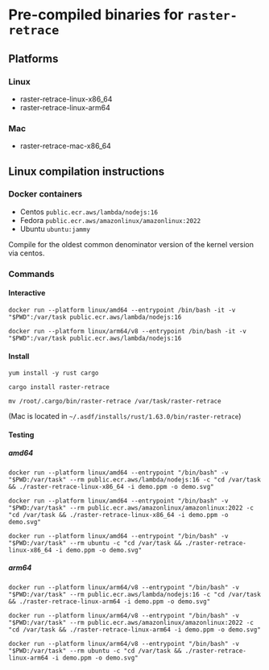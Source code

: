 # Pre-compiled binaries for `raster-retrace`

## Platforms

### Linux

- raster-retrace-linux-x86_64
- raster-retrace-linux-arm64

### Mac

- raster-retrace-mac-x86_64

## Linux compilation instructions

### Docker containers

- Centos `public.ecr.aws/lambda/nodejs:16`
- Fedora `public.ecr.aws/amazonlinux/amazonlinux:2022`
- Ubuntu `ubuntu:jammy`

Compile for the oldest common denominator version of the kernel version via centos.

### Commands

#### Interactive

`docker run --platform linux/amd64 --entrypoint /bin/bash -it -v "$PWD":/var/task public.ecr.aws/lambda/nodejs:16`

`docker run --platform linux/arm64/v8 --entrypoint /bin/bash -it -v "$PWD":/var/task public.ecr.aws/lambda/nodejs:16`

#### Install

`yum install -y rust cargo`

`cargo install raster-retrace`

`mv /root/.cargo/bin/raster-retrace /var/task/raster-retrace`

(Mac is located in `~/.asdf/installs/rust/1.63.0/bin/raster-retrace`)

#### Testing

##### amd64

`docker run --platform linux/amd64 --entrypoint "/bin/bash" -v "$PWD:/var/task" --rm public.ecr.aws/lambda/nodejs:16 -c "cd /var/task && ./raster-retrace-linux-x86_64 -i demo.ppm -o demo.svg"`

`docker run --platform linux/amd64 --entrypoint "/bin/bash" -v "$PWD:/var/task" --rm public.ecr.aws/amazonlinux/amazonlinux:2022 -c "cd /var/task && ./raster-retrace-linux-x86_64 -i demo.ppm -o demo.svg"`

`docker run --platform linux/amd64 --entrypoint "/bin/bash" -v "$PWD:/var/task" --rm ubuntu -c "cd /var/task && ./raster-retrace-linux-x86_64 -i demo.ppm -o demo.svg"`

##### arm64

`docker run --platform linux/arm64/v8 --entrypoint "/bin/bash" -v "$PWD:/var/task" --rm public.ecr.aws/lambda/nodejs:16 -c "cd /var/task && ./raster-retrace-linux-arm64 -i demo.ppm -o demo.svg"`

`docker run --platform linux/arm64/v8 --entrypoint "/bin/bash" -v "$PWD:/var/task" --rm public.ecr.aws/amazonlinux/amazonlinux:2022 -c "cd /var/task && ./raster-retrace-linux-arm64 -i demo.ppm -o demo.svg"`

`docker run --platform linux/arm64/v8 --entrypoint "/bin/bash" -v "$PWD:/var/task" --rm ubuntu -c "cd /var/task && ./raster-retrace-linux-arm64 -i demo.ppm -o demo.svg"`
